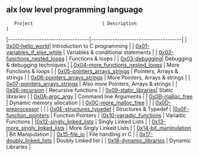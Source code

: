 ## alx low level programming language
       Project                          | Description                          |
|----------------------------------|--------------------------------------|
| [0x00-hello_world](https://github.com/Ambogo2/alx-low_level_programming/tree/master/0x00-hello_world)| Introduction to C programming   |
| [0x01-variables_if_else_while](https://github.com/Ambogo2/alx-low_level_programming/tree/master/0x01-variables_if_else_while)     | Variables & conditional statements   |
| [0x02-functions_nested_loops](https://github.com/Ambogo2/alx-low_level_programming/tree/master/0x02-functions_nested_loops)      | Functions & loops                    |
| [0x03-debugging](https://github.com/Ambogo2/alx-low_level_programming/tree/master/0x03-debugging)| Debugging & debugging techniques     |
| [0x04-more_functions_nested_loops](https://github.com/Ambogo2/alx-low_level_programming/tree/master/0x04-more_functions_nested_loops) | More Functions & loops               |
| [0x05-pointers_arrays_strings](https://github.com/Ambogo2/alx-low_level_programming/tree/master/0x05-pointers_arrays_strings)     | Pointers, Arrays & strings           |
| [0x06-pointers_arrays_strings](https://github.com/Ambogo2/alx-low_level_programming/tree/master/0x06-pointers_arrays_strings)     | More Pointers, Arrays & strings      |
| [0x07-pointers_arrays_strings](https://github.com/Ambogo2/alx-low_level_programming/tree/master/0x07-pointers_arrays_strings)     | Also more Pointers, Arrays & strings |
| [0x08-recursion](https://github.com/Ambogo2/alx-low_level_programming/tree/master/0x08-recursion)                  | Recursive functions                  |
| [0x09-static_libraries](https://github.com/Ambogo2/alx-low_level_programming/tree/master/0x09-static_libraries)| Static libraries                     |
| [0x0A-argc_argv](https://github.com/Ambogo2/alx-low_level_programming/tree/master/0x0A-argc_argv)    | Command line Arguments               |
| [0x0B-malloc_free](https://github.com/Ambogo2/alx-low_level_programming/tree/master/0x0B-malloc_free)                 | Dynamic memory allocation            |
| [0x0C-more_malloc_free](https://github.com/Ambogo2/alx-low_level_programming/tree/master/0x0C-more_malloc_free)            |                                     |
| [0x0D-preprocessor](https://github.com/Ambogo2/alx-low_level_programming/tree/master/0x0D-preprocessor)                 |                                     |
| [0x0E-structures_typedef](https://github.com/Ambogo2/alx-low_level_programming/tree/master/0x0E-structures_typedef) |  Structures & Typedef                                   |
|[0x0F-function_pointers](https://github.com/Ambogo2/alx-low_level_programming/tree/master/0x0F-function_pointers)             |    Function Pointers                                 |
|[0x10-variadic_functions](https://github.com/Ambogo2/alx-low_level_programming/tree/master/0x10-variadic_functions)           |       Variadic Functions                              |
|[0x12-singly_linked_lists](https://github.com/Ambogo2/alx-low_level_programming/tree/master/0x12-singly_linked_lists)           | Singly Linked Lists                                    |
| [0x13-more_singly_linked_lists]()                                 |   More Singly Linked Lists                                  |
|  [0x14-bit_manipulation](https://github.com/Ambogo2/alx-low_level_programming/tree/master/0x14-bit_manipulation)                                |    Bit Manipulation                                 | 
|   [0x15-file_io](https://github.com/Ambogo2/alx-low_level_programming/tree/master/0x15-file_io)                               |              File handling in C                        |
|  [0x17-doubly_linked_lists](https://github.com/Ambogo2/alx-low_level_programming/tree/master/0x17-doubly_linked_lists)                                |      Doubly Linked list                                |
|   [0x18-dynamic_libraries](https://github.com/Ambogo2/alx-low_level_programming/tree/master/0x18-dynamic_libraries)                               |         Dynamic Libraries                             |
